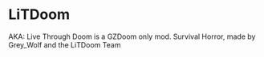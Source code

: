 # LiTDoom
AKA: Live Through Doom is a GZDoom only mod. Survival Horror, made by Grey_Wolf and the LiTDoom Team
